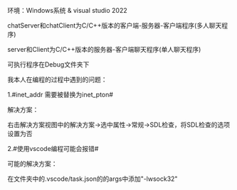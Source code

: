 环境：Windows系统 & visual studio 2022

chatServer和chatClient为C/C++版本的客户端-服务器-客户端程序(多人聊天程序)

server和Client为C/C++版本的服务器-客户端聊天程序(单人聊天程序)


可执行程序在Debug文件夹下


我本人在编程的过程中遇到的问题：

1.#inet_addr 需要被替换为inet_pton#

解决方案：

右击解决方案视图中的解决方案->选中属性->常规->SDL检查，将SDL检查的选项设置为否

2.#使用vscode编程可能会报错#

可能的解决方案：

在文件夹中的.vscode/task.json的的args中添加"-lwsock32"
